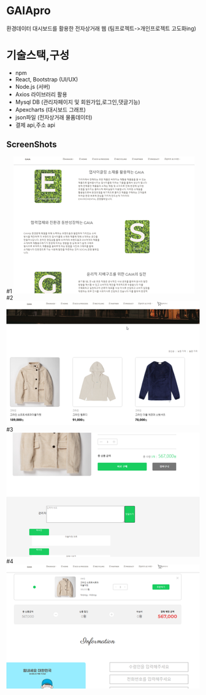 # GAIApro

환경데이터 대시보드를 활용한 전자상거래 웹
(팀프로젝트->개인프로젝트 고도화ing)

# 기술스택,구성

- npm
- React, Bootstrap (UI/UX)
- Node.js (서버)
- Axios 라이브러리 활용
- Mysql DB (관리자페이지 및 회원가입,로그인,댓글기능)
- Apexcharts (대시보드 그래프)
- json파일 (전자상거래 물품데이터)
- 결제 api,주소 api

## ScreenShots

#1
![alt text](https://github.com/suminpark123/GAIApro/blob/main/src/assets/img/gitimg/K-243.png)
#2
![alt text](https://github.com/suminpark123/GAIApro/blob/main/src/assets/img/gitimg/K-244.png)
#3
![alt text](https://github.com/suminpark123/GAIApro/blob/main/src/assets/img/gitimg/K-245.png)
#4
![alt text](https://github.com/suminpark123/GAIApro/blob/main/src/assets/img/gitimg/K-246.png)
